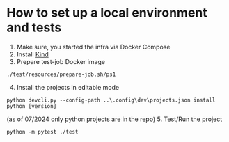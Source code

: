 # How to set up a local environment and tests

1. Make sure, you started the infra via Docker Compose 
2. Install [Kind](https://kind.sigs.k8s.io/docs/user/quick-start/)
3. Prepare test-job Docker image
```shell
./test/resources/prepare-job.sh/ps1
```
4. Install the projects in editable mode
```shell
python devcli.py --config-path ..\.config\dev\projects.json install python [version]
```
(as of 07/2024 only python projects are in the repo)
5. Test/Run the project
```shell
python -m pytest ./test
```